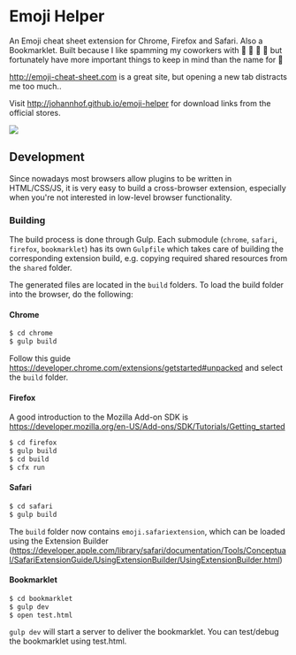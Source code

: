 Emoji Helper
============


An Emoji cheat sheet extension for Chrome, Firefox and Safari. Also a Bookmarklet. Built because I like spamming my coworkers with :mushroom: :pig: :rocket: :snail: but fortunately have more important things to keep in mind than the name for :moyai:

http://emoji-cheat-sheet.com is a great site, but opening a new tab distracts me too much..

Visit http://johannhof.github.io/emoji-helper for download links from the official stores.

![](https://raw.githubusercontent.com/johannhof/emoji-helper/master/resources/screenshot1.png?token=2622601__eyJzY29wZSI6IlJhd0Jsb2I6am9oYW5uaG9mL2Vtb2ppLWhlbHBlci9tYXN0ZXIvcmVzb3VyY2VzL3NjcmVlbnNob3QxLnBuZyIsImV4cGlyZXMiOjE0MDA0MzExODJ9--1ee6793d36f12b16684379623ba84ce7de08ed57)


## Development

Since nowadays most browsers allow plugins to be written in HTML/CSS/JS, it is very easy to build a cross-browser extension, especially when you're not interested in low-level browser functionality.

### Building

The build process is done through Gulp. Each submodule (`chrome`, `safari`, `firefox`, `bookmarklet`) has its own `Gulpfile` which takes care of building the corresponding extension build, e.g. copying required shared resources from the `shared` folder. 

The generated files are located in the `build` folders. To load the build folder into the browser, do the following:


#### Chrome

```bash
$ cd chrome
$ gulp build
```
Follow this guide https://developer.chrome.com/extensions/getstarted#unpacked and select the `build` folder.


#### Firefox

A good introduction to the Mozilla Add-on SDK is https://developer.mozilla.org/en-US/Add-ons/SDK/Tutorials/Getting_started

```bash
$ cd firefox
$ gulp build
$ cd build
$ cfx run
```

#### Safari

```bash
$ cd safari
$ gulp build
```

The `build` folder now contains `emoji.safariextension`, which can be loaded using the Extension Builder (https://developer.apple.com/library/safari/documentation/Tools/Conceptual/SafariExtensionGuide/UsingExtensionBuilder/UsingExtensionBuilder.html)

#### Bookmarklet

```bash
$ cd bookmarklet
$ gulp dev
$ open test.html
```

`gulp dev` will start a server to deliver the bookmarklet. You can test/debug the bookmarklet using test.html.
